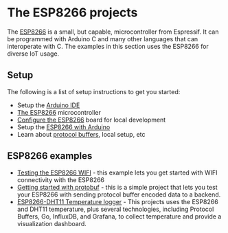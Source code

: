 # The ESP8266 projects

The [ESP8266](https://www.espressif.com/en/products/hardware/esp8266ex/overview) is a small, but capable, microcontroller from Espressif.  It can be programmed with Arduino C and many other languages that can interoperate with C.  The examples in this section uses the ESP8266 for diverse IoT usage.

## Setup  

The following is a list of setup instructions to get you started:

* Setup the [Arduino IDE](https://www.arduino.cc/en/Main/Software)
* [The ESP8266](https://en.wikipedia.org/wiki/ESP8266) microcontroller
* [Configure the ESP8266](./esp8266-setup.md) board for local development
* Setup the [ESP8266 with Arduino](https://github.com/esp8266/Arduino)
* Learn about [protocol buffers](https://developers.google.com/protocol-buffers/docs/tutorials), local setup, etc

## ESP8266 examples

* [Testing the ESP8266 WIFI](./simple-tcp) - this example lets you get started with WIFI connectivity with the ESP8266
* [Getting started with protobuf](./simple-proto) - this is a simple project that lets you test your ESP8266 with sending protocol buffer encoded data to a backend.
* [ESP8266-DHT11 Temperature logger](./esp8266-dht11-temp) - This projects uses the ESP8266 and DHT11 temperature, plus several technologies, including Protocol Buffers, Go, InfluxDB, and Grafana, to collect temperature and provide a visualization dashboard.
